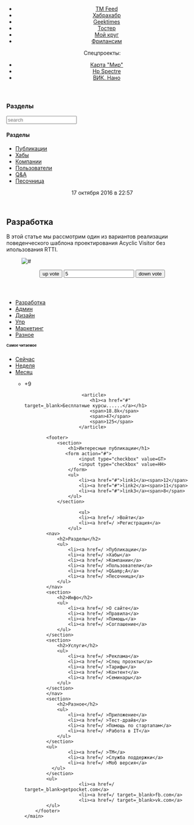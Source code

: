 <!DOCTYPE html>
<html lang=ru>
<head>
<meta charset=utf-8>
<meta name=viewport content="width=device-width, initial-scale=1">
<title>Хабрахабр</title>      
      <header>
	<aside>
        <ul>
            <li><a href=/ >TM Feed</a>
            <li><a href=/ >Хабрахабр</a>
            <li><a href=/ >Geektimes</a>
            <li><a href=/ >Тостер</a>
            <li><a href=/ >Мой круг</a>
            <li><a href=/ >Фрилансим</a>
       </ul>
        <span>Спецпроекты:</span>
        <ul>
            <li><a href=/ >Карта "Мир"</a>
            <li><a href=/ >Нр Spectre </a>
            <li><a href=/ >ВИК. Нано </a>
        </ul>
    </aside>
        </header>
   <main>
   <article>
        <section>
           <h1>Разделы</h1>
                <form action=/ >
                <input type=text name=search placeholder=search>
                <nav>
                <h1>Разделы</h1>
                <ul>
                    <li><a href="#">Публикации</a>
                    <li><a href="#">Хабы</a>
                    <li><a href="#">Компании</a>
                    <li><a href="#">Пользователи</a>
                    <li><a href="#">Q&amp;A</a>
                    <li><a href="#">Песочница</a>
                </ul>
            </nav>
       </section>
       </article>
    
<article>            
    <header>
           <time datetime="2016-10-17 T22:57:00Z">17 октября 2016 в 22:57</time>
            </header>
        <main>
        <article>
        <h2> Разработка</h2>  
        <p>В этой статье мы рассмотрим один из вариантов реализации поведенческого шаблона проектирования Acyclic Visitor без ипользования RTTI.
        </p> 
        <figure>
     <img src=pic_1x.png srcset="pic_2x.png 2x" alt="#">
            </figure>
</article>
            
<section>
                <header>
                    <form action=/ >
                        <button>up vote</button>
                        <input type=text value=5>
                        <button>down vote</button>
                    </form>
                    </header>
     <small></small>
     <aside>
     <h1></h1>
     <aside>
      <nav>
      <ul>
      <li><a href=/ >Разработка</a>
      <li><a href=/ >Админ</a>
      <li><a href=/ >Дизайн</a>
      <li><a href=/ >Упр</a>
      <li><a href=/ >Маркетинг</a>
      <li><a href=/ >Разное</a>
      </ul>
      </nav>
      </aside>
<article>
     <aside>
                    <h1>Cамое читаемое</h1>
                     <ul>
                    <li><a href=/ role=button>Сейчас</a>
                    <li><a href=/ role=button>Неделя</a>
                    <li><a href=/ role=button>Месяц</a>
                </ul>
                    <ul>
                        <ul>
                    <li>
                        <span>
                            +9
                        </span>
                        
                         <article>
                            <h1><a href="#" target=_blank>Бесплатные курсы......</a></h1>
                            <span>18.8k</span>
                            <span>47</span>
                            <span>125</span>
                        </article>

            <footer>
                <section>
                    <h1>Интересные публикации</h1>
                   <form action="#">
                        <input type="checkbox" value=GT>
                        <input type="checkbox" value=HH>
                    </form>
                    <ul>
                        <li><a href="#">link1</a><span>12</span>
                        <li><a href="#">link2</a><span>11</span>
                        <li><a href="#">link3</a><span>8</span>
                    </ul>
                </section>
                    
                       
<footer>

                        <ul>
                        <li><a href=/ >Войти</a>
                        <li><a href=/ >Регистрация</a>
                    </ul>
            <nav>
                <h2>Разделы</h2>
                <ul>
                    <li><a href=/ >Публикации</a>
                    <li><a href=/ >Хабы</a>
                    <li><a href=/ >Компании</a>
                    <li><a href=/ >Пользователи</a>
                    <li><a href=/ >Q&amp;A</a>
                    <li><a href=/ >Песочница</a>
                </ul>
            </nav>
            <section>
                <h2>Инфо</h2>
                <ul>
                    <li><a href=/ >О сайте</a>
                    <li><a href=/ >Правила</a>
                    <li><a href=/ >Помощь</a>
                    <li><a href=/ >Соглашение</a>
                </ul>
            </section>
            <section>
                <h2>Услуги</h2>
                <ul>
                    <li><a href=/ >Реклама</a>
                    <li><a href=/ >Спец проэкты</a>
                    <li><a href=/ >Тарифы</a>
                    <li><a href=/ >Контент</a>
                    <li><a href=/ >Семинары</a>
                </ul>
            </section>
            </nav>
            <section>
                <h2>Разное</h2>
                <ul>
                    <li><a href=/ >Приложение</a>
                    <li><a href=/ >Тест-драйв</a>
                    <li><a href=/ >Помощь по стартапам</a>
                    <li><a href=/ >Работа в ІТ</a>
                </ul>
            </section>
            <ul>
                    <li><a href=/ >TM</a>
                    <li><a href=/ >Служба поддержки</a>
                    <li><a href=/ >Моб версия</a>
              </ul>
            </section>
            <ul>
                        <li><a href=/ target=_blank>getpocket.com</a>
                        <li><a href=/ target=_blank>fb.com</a>
                        <li><a href=/ target=_blank>vk.com</a>
            </ul>
        </footer>
    </main>
</html>
